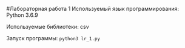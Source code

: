 #Лабораторная работа 1
Используемый язык программирования: Python 3.6.9

Используемые библиотеки: csv

Запуск программы: `python3 lr_1.py`
